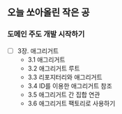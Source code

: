 ## 오늘 쏘아올린 작은 공

### 도메인 주도 개발 시작하기
- [ ]  3장. 애그리거트
    - 3.1 애그리거트
    - 3.2 애그리거트 루트
    - 3.3 리포지터리와 애그리거트
    - 3.4 ID를 이용한 애그리거트 참조
    - 3.5 애그리거트 간 집합 연관
    - 3.6 애그리거트 팩토리로 사용하기
